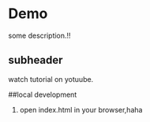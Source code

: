 # Demo

some description.!!

## subheader

watch tutorial on yotuube.

##local development

1. open index.html in your browser,haha

